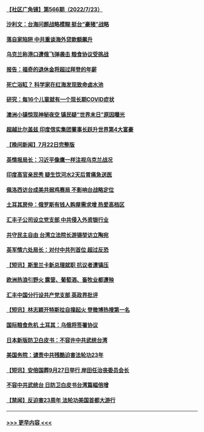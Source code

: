 #### [【社区广角镜】第566期（2022/7/23）](../pages/prog202/a103486078.md?t=07240451) 
#### [沙利文：台海问题战略模糊 挺台“豪猪”战略](../pages/prog202/a103485983.md?t=07240451) 
#### [落自家陷阱 中共重谈海外贷款额飙升](../pages/prog202/a103485977.md?t=07240451) 
#### [乌克兰称港口遭俄飞弹袭击 粮食协议受挑战](../pages/prog202/a103485990.md?t=07240451) 
#### [报告：福奇的退休金将超过拜登的年薪](../pages/prog202/a103485881.md?t=07240451) 
#### [死亡浴缸？ 科学家在红海发现致命卤水池](../pages/prog202/a103485884.md?t=07240451) 
#### [研究：每16个儿童就有一个现长期COVID症状](../pages/prog202/a103485888.md?t=07240451) 
#### [澳洲小镇惊现神秘夜空 镇民疑“世界末日”原因曝光](../pages/prog202/a103485807.md?t=07240451) 
#### [超越比尔盖兹 印度信实集团董事长跃升世界第4大富豪](../pages/prog202/a103485793.md?t=07240451) 
#### [【晚间新闻】7月22日完整版](../pages/prog202/a103485679.md?t=07240451) 
#### [英情报局长：习近平像鹰一样注视乌克兰战况](../pages/prog202/a103485770.md?t=07240451) 
#### [印度高官亲民秀 疑生饮河水2天后胃痛急送医](../pages/prog202/a103485755.md?t=07240451) 
#### [佩洛西访台成美共弱鸡赛局 不影响台战略定位](../pages/prog202/a103485710.md?t=07240451) 
#### [土耳其房仲：俄罗斯有钱人购屋需求增 热爱高档区](../pages/prog202/a103485697.md?t=07240451) 
#### [汇丰子公司设立党支部 中共侵入外资银行业](../pages/prog202/a103485572.md?t=07240451) 
#### [共守民主自由 台湾立法院长游锡堃访立陶宛](../pages/prog202/a103485579.md?t=07240451) 
#### [英军情六处局长：对付中共列首位 超过反恐](../pages/prog202/a103485577.md?t=07240451) 
#### [【短讯】斯里兰卡新总理就职 抗议者遭镇压](../pages/prog202/a103485334.md?t=07240451) 
#### [欧洲热浪引野火 露营、葡萄酒、畜牧业都遭殃](../pages/prog202/a103485351.md?t=07240451) 
#### [汇丰中国分行设共产党支部 英政界批评](../pages/prog202/a103485424.md?t=07240451) 
#### [【短讯】林志颖开特斯拉自撞起火 登微博热搜第一名](../pages/prog202/a103485360.md?t=07240451) 
#### [国际粮食危机 土耳其：乌俄将签署协议](../pages/prog202/a103485333.md?t=07240451) 
#### [日本新版防卫白皮书：不容许中共武统台湾](../pages/prog202/a103485418.md?t=07240451) 
#### [美国务院：谴责中共残酷迫害法轮功23年](../pages/prog202/a103485327.md?t=07240451) 
#### [【短讯】安倍国葬9月27日举行 岸田任治丧委员会长](../pages/prog202/a103485323.md?t=07240451) 
#### [不容中共武统台 日防卫白皮书台湾篇幅倍增](../pages/prog202/a103485320.md?t=07240451) 
#### [【禁闻】反迫害23周年 法轮功美国首都大游行](../pages/prog202/a103485307.md?t=07240451) 

----
#### [ >>> 更早内容 <<< ](../indexes/prog202-earlier.md)
